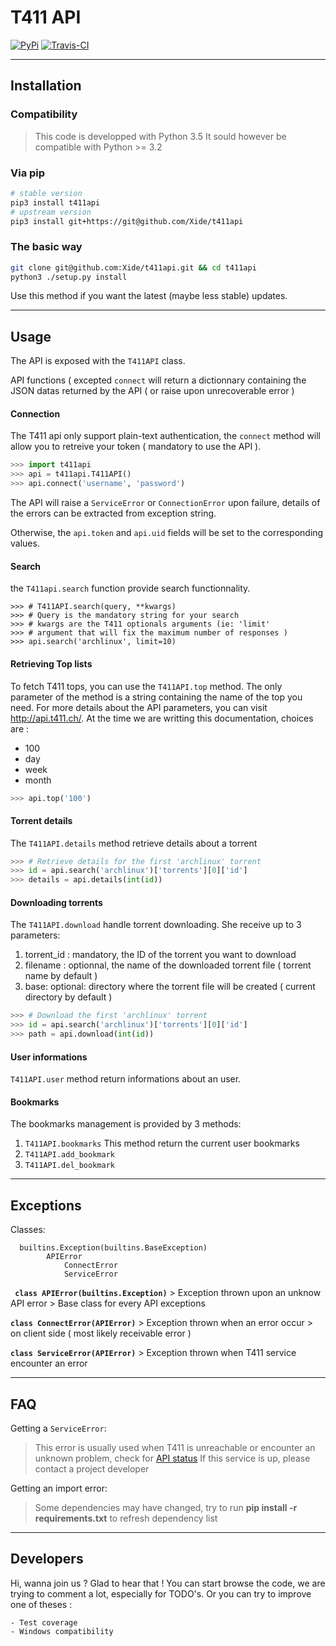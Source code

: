 T411 API
===================

[![PyPi](https://img.shields.io/pypi/v/t411api.svg)](https://pypi.python.org/pypi/t411api)
[![Travis-CI](https://travis-ci.org/Xide/t411api.svg)](https://travis-ci.org/Xide/t411api)


----------
Installation
-------------

### Compatibility

> This code is developped with Python 3.5
> It sould however be compatible with Python >= 3.2

### Via pip

```sh
# stable version
pip3 install t411api
# upstream version
pip3 install git+https://git@github.com/Xide/t411api
```

### The basic way

```sh
git clone git@github.com:Xide/t411api.git && cd t411api
python3 ./setup.py install
```

Use this method if you want the latest (maybe less stable) updates.

----------
Usage
-------------
The API is exposed with the ```T411API``` class.

API functions ( excepted ```connect``` will return a dictionnary containing the JSON datas returned by the API ( or raise upon unrecoverable error ) 

#### Connection

The T411 api only support plain-text authentication, the ```connect``` method will allow you to retreive your token ( mandatory to use the API ).

```python
>>> import t411api
>>> api = t411api.T411API()
>>> api.connect('username', 'password')
```

The API will raise a ```ServiceError``` or ```ConnectionError``` upon failure, details of the errors can be extracted from exception string.

Otherwise, the ```api.token``` and ```api.uid``` fields will be set to the corresponding values.

#### Search

the ```T411api.search``` function provide search functionnality.

```python3
>>> # T411API.search(query, **kwargs)
>>> # Query is the mandatory string for your search
>>> # kwargs are the T411 optionals arguments (ie: 'limit'
>>> # argument that will fix the maximum number of responses )
>>> api.search('archlinux', limit=10)

```

#### Retrieving Top lists

To fetch T411 tops, you can use the ```T411API.top``` method.
The only parameter of the method is a string containing the name of the top you need.
For more details about the API parameters, you can visit http://api.t411.ch/.
At the time we are writting this documentation, choices are :

-  100
- day
- week
- month

```python
>>> api.top('100')
```

#### Torrent details

The ```T411API.details``` method retrieve details about a torrent 
```python
>>> # Retrieve details for the first 'archlinux' torrent
>>> id = api.search('archlinux')['torrents'][0]['id']
>>> details = api.details(int(id))
```

#### Downloading torrents

The ```T411API.download``` handle torrent downloading. 
She receive up to 3 parameters:

1.  torrent_id : mandatory, the ID of the torrent you want to download
2. filename : optionnal, the name of the downloaded torrent file ( torrent name by default )
3. base: optional: directory where the torrent file will be created ( current directory by default )

```python
>>> # Download the first 'archlinux' torrent
>>> id = api.search('archlinux')['torrents'][0]['id']
>>> path = api.download(int(id))
```

#### User informations
```T411API.user``` method return informations about an user.

#### Bookmarks

The bookmarks management is provided by 3 methods: 

1. ```T411API.bookmarks```
		This method return the current user bookmarks
2.  ```T411API.add_bookmark```
3.  ```T411API.del_bookmark```

----------
Exceptions
-------------
Classes:
```
  builtins.Exception(builtins.BaseException)
        APIError
            ConnectError
            ServiceError
```

**``` class APIError(builtins.Exception)```**
     >  Exception thrown upon an unknow API error
     >  Base class for every API exceptions

**```class ConnectError(APIError)```**
     > Exception thrown when an error occur
     >  on client side ( most likely receivable error )

**```class ServiceError(APIError)```**
    >  Exception thrown when T411 service encounter an error

----------
FAQ
-------------

Getting a ```ServiceError```:
> This error is usually used when T411 is unreachable or encounter an unknown problem, check for [API status](http://www.websitedown.info/api.t411.ch)
> If this service is up, please contact a project developer

Getting an import error:
> Some dependencies may have changed, try to run **pip install -r requirements.txt** to refresh dependency list

----------
Developers
-------------

Hi, wanna join us ? Glad to hear that !
You can start browse the code, we are trying to comment a lot, especially for TODO's.
Or you can try to improve one of theses :

	- Test coverage
	- Windows compatibility

